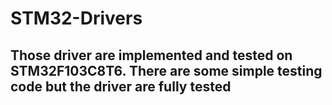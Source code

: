 # STM32-Drivers
## Those driver are implemented and tested on STM32F103C8T6. There are some simple testing code but the driver are fully tested

